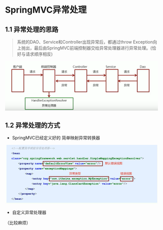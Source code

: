 # SpringMVC异常处理

## 1.1 异常处理的思路

> 系统的DAO、Service和Controller出现异常后，都通过throw Exception向上抛出，最后由SpringMVC前端控制器交给异常处理器进行异常处理。(恰好与请求顺序相反)



![image-20210323153425060](image/image-20210323153425060.png)



## 1.2 异常处理的方式

- SpringMVC已经定义好的 简单映射异常转换器

![image-20210324175217967](image/image-20210324175217967.png)



- 自定义异常处理器

（比较麻烦）